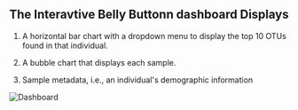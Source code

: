 ## The Interavtive Belly Buttonn dashboard Displays

1. A horizontal bar chart with a dropdown menu to display the top 10 OTUs found in that individual.

2. A bubble chart that displays each sample.

3. Sample metadata, i.e., an individual's demographic information


![Dashboard](https://user-images.githubusercontent.com/115905342/229419858-ad468498-ae5d-458b-8a03-b3df4f3d1b25.png)
